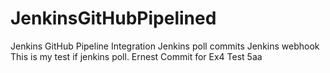 # JenkinsGitHubPipelined
Jenkins GitHub Pipeline Integration
Jenkins poll commits
Jenkins webhook
This is my test if jenkins poll. Ernest
Commit for Ex4
Test 5aa
